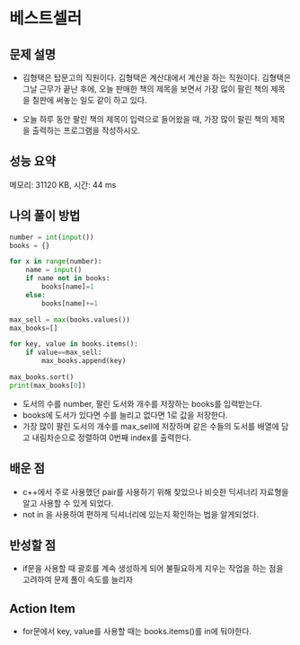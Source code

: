 # 베스트셀러

## 문제 설명

*   김형택은 탑문고의 직원이다. 김형택은 계산대에서 계산을 하는 직원이다. 김형택은 그날 근무가 끝난 후에, 오늘 판매한 책의 제목을 보면서 가장 많이 팔린 책의 제목을 칠판에 써놓는 일도 같이 하고 있다.

*   오늘 하루 동안 팔린 책의 제목이 입력으로 들어왔을 때, 가장 많이 팔린 책의 제목을 출력하는 프로그램을 작성하시오.

## 성능 요약

메모리: 31120 KB, 시간: 44 ms

## 나의 풀이 방법

```python
number = int(input())
books = {}

for x in range(number):
    name = input()
    if name not in books:
        books[name]=1
    else:
        books[name]+=1

max_sell = max(books.values())
max_books=[]

for key, value in books.items():
    if value==max_sell:
        max_books.append(key)

max_books.sort()
print(max_books[0])
```

*   도서의 수를 number, 팔린 도서와 개수를 저장하는 books를 입력받는다.
*   books에 도서가 있다면 수를 늘리고 없다면 1로 값을 저장한다.
*   가장 많이 팔린 도서의 개수를 max_sell에 저장하며 같은 수들의 도서를 배열에 담고 내림차순으로 정렬하여 0번째 index를 출력한다.

## 배운 점

*   c++에서 주로 사용했던 pair를 사용하기 위해 찾았으나 비슷한 딕셔너리 자료형을 알고 사용할 수 있게 되었다.
*   not in 을 사용하여 편하게 딕셔너리에 있는지 확인하는 법을 알게되었다.

## 반성할 점

*   if문을 사용할 때 괄호를 계속 생성하게 되어 불필요하게 지우는 작업을 하는 점을 고려하여 문제 풀이 속도를 늘리자

## Action Item

*   for문에서 key, value를 사용할 때는 books.items()를 in에 둬야한다.